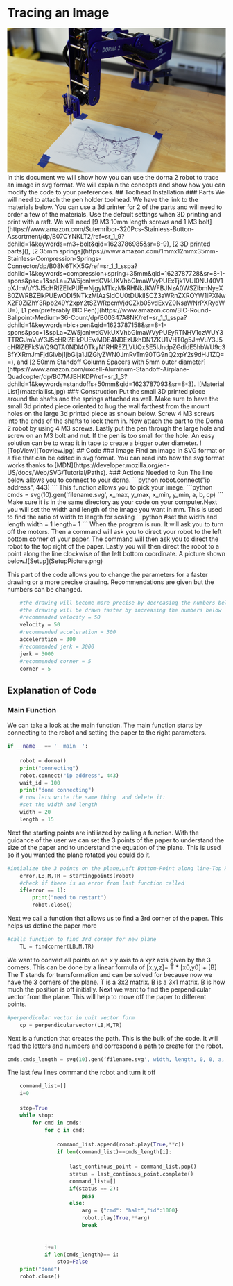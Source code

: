 # Tracing an Image
<html>
   <body>
<center>
<img src="Thumbnail.png" width="600" />
</center>

   </body>
</html>
   In this document we will show how you can use the dorna 2 robot to trace an image in svg format. We will explain the concepts and show how you can modify the code to your preferences.
## Toolhead Installation
### Parts
We will need to attach the pen holder toolhead. We have the link to the materials below. You can use a 3d printer for 2 of the parts and will need to order a few of the materials. Use the default settings when 3D printing and print with a raft. We will need [9 M3 10mm length screws and 1 M3 bolt](https://www.amazon.com/Sutemribor-320Pcs-Stainless-Button-Assortment/dp/B07CYNKLT2/ref=sr_1_9?dchild=1&keywords=m3+bolt&qid=1623786985&sr=8-9), [2 3D printed parts](), [2 35mm springs](https://www.amazon.com/1mmx12mmx35mm-Stainless-Compression-Springs-Connector/dp/B08N6TKX5G/ref=sr_1_1_sspa?dchild=1&keywords=compression+spring+35mm&qid=1623787728&sr=8-1-spons&psc=1&spLa=ZW5jcnlwdGVkUXVhbGlmaWVyPUExTjk1VUI0NU40V1pXJmVuY3J5cHRlZElkPUEwNjgyMTkzMkRHNkJKWFBJNzA0WSZlbmNyeXB0ZWRBZElkPUEwODI5NTkzMlAzSldOU0tDUklISCZ3aWRnZXROYW1lPXNwX2F0ZiZhY3Rpb249Y2xpY2tSZWRpcmVjdCZkb05vdExvZ0NsaWNrPXRydWU=), [1 pen(preferably BIC Pen)](https://www.amazon.com/BIC-Round-Ballpoint-Medium-36-Count/dp/B00347A8NK/ref=sr_1_1_sspa?dchild=1&keywords=bic+pen&qid=1623787158&sr=8-1-spons&psc=1&spLa=ZW5jcnlwdGVkUXVhbGlmaWVyPUEyRTNHV1czWUY3TTRGJmVuY3J5cHRlZElkPUEwMDE4NDEzUkhDN1ZKU1VHT0g5JmVuY3J5cHRlZEFkSWQ9QTA0NDI4OTkyN1RHREZLVUQxSE5IJndpZGdldE5hbWU9c3BfYXRmJmFjdGlvbj1jbGlja1JlZGlyZWN0JmRvTm90TG9nQ2xpY2s9dHJ1ZQ==),  and [2 50mm Standoff Column Spacers with 5mm outer diameter](https://www.amazon.com/uxcell-Aluminum-Standoff-Airplane-Quadcopter/dp/B07MJBHKDP/ref=sr_1_3?dchild=1&keywords=standoffs+50mm&qid=1623787093&sr=8-3). ![Material List](materiallist.jpg)
### Construction
Put the small 3D printed piece around the shafts and the springs attached as well. Make sure to have the small 3d printed piece oriented to hug the wall farthest from the mount holes on the large 3d printed piece as shown below. Screw 4 M3 screws into the ends of the shafts to lock them in. Now attach the part to the Dorna 2 robot by using 4 M3 screws. Lastly put the pen through the large hole and screw on an M3 bolt and nut. If the pen is too small for the hole. An easy solution can be to wrap it in tape to create a bigger outer diameter.
![TopView](Topview.jpg)
## Code
### Image
Find an image in SVG format or a file that can be edited in svg format. You can read into how the svg format works thanks to [MDN](https://developer.mozilla.org/en-US/docs/Web/SVG/Tutorial/Paths).
### Actions Needed to Run
The line below allows you to connect to your dorna.  
```python
robot.connect("ip address", 443)
```
This function allows you to pick your image.
```python
cmds = svg(10).gen('filename.svg', x_max, y_max, x_min, y_min, a, b, cp)
```
Make sure it is in the same directory as your code on your computer.Next you will set the width and length of the image you want in mm. This is used to find the ratio of width to length for scaling
```python
#set the width and length
    width = 1
    length= 1
```
When the program is run. It will ask you to turn off the motors. Then a command will ask you to direct your robot to the left bottom corner of your paper. The command will then ask you to direct the robot to the top right of the paper. Lastly you will then direct the robot to a point along the line clockwise of the left bottom coordinate. A picture shown below.![Setup](SetupPicture.png)

This part of the code allows you to change the parameters for a faster drawing or a more precise drawing. Recommendations are given but the numbers can be changed.
```python
    #the drawing will become more precise by decreasing the numbers below
    #the drawing will be drawn faster by increasing the numbers below
    #recommended velocity = 50
    velocity = 50
    #recommended acceleration = 300
    acceleration = 300
    #recommended jerk = 3000
    jerk = 3000
    #recommended corner = 5
    corner = 5
```
## Explanation of Code
### Main Function
We can take a look at the main function. The main function starts by connecting to the robot and setting the paper to the right parameters.
```python
if __name__ == '__main__':

    robot = dorna()
    print("connecting")
    robot.connect("ip address", 443)
    wait_id = 100
    print("done connecting")
    # now lets write the same thing  and delete it:
    #set the width and length
    width = 20    
    length = 15

```
Next the starting points are intiliazed by calling a function. With the guidance of the user we can set the 3 points of the paper to understand the size of the paper and to understand the equation of the plane. This is used so if you wanted the plane rotated you could do it.
```python
#intialize the 3 points on the plane,Left Bottom-Point along line-Top Right
    error,LB,M,TR = startingpoints(robot)
    #check if there is an error from last function called
    if(error == 1):
        print("need to restart")
        robot.close()
```
Next we call a function that allows us to find a 3rd corner of the paper. This helps us define the paper more
```python
#calls function to find 3rd corner for new plane
    TL = findcorner(LB,M,TR)
```
We want to convert all points on an x y axis to a xyz axis given by the 3 corners. This can be done by a linear formula of
[x,y,z]= T * [x0,y0] + [B]
The T stands for transformation and can be solved for because now we have the 3 corners of the plane. T is a 3x2 matrix. B is a 3x1 matrix. B is how much the position is off initially. 
Next we want to find the perpendicular vector from the plane. This will help to move off the paper to different points.
```python
#perpendicular vector in unit vector form
    cp = perpendicularvector(LB,M,TR)
```
Next is a function that creates the path. This is the bulk of the code. It will read the letters and numbers and correspond a path to create for the robot.
```python
cmds,cmds_length = svg(10).gen(‘filename.svg', width, length, 0, 0, a, b, cp,scale)
```
The last few lines command the robot and turn it off
```python
    command_list=[]
    i=0
    
    stop=True
    while stop:
        for cmd in cmds:
            for c in cmd:
            
                command_list.append(robot.play(True,**c))
                if len(command_list)==cmds_length[i]:
                    
                    last_continous_point = command_list.pop()
                    status = last_continous_point.complete()
                    command_list=[]
                    if(status == 2):
                        pass
                    else:
                        arg = {"cmd": "halt","id":1000}
                        robot.play(True,**arg)
                        break
                
        
            i+=1
            if len(cmds_length)== i:
                stop=False
    print("done")
    robot.close()
```


